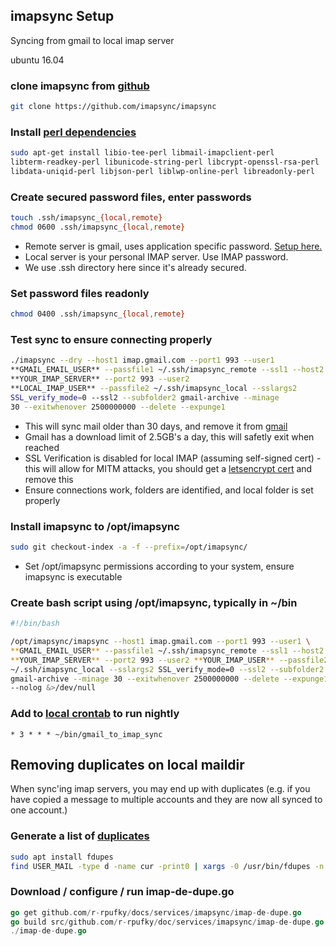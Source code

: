 imapsync Setup
--------------
Syncing from gmail to local imap server

ubuntu 16.04

### clone imapsync from [github][1]
```bash
git clone https://github.com/imapsync/imapsync
```

### Install [perl dependencies][2]
```bash
sudo apt-get install libio-tee-perl libmail-imapclient-perl
libterm-readkey-perl libunicode-string-perl libcrypt-openssl-rsa-perl
libdata-uniqid-perl libjson-perl liblwp-online-perl libreadonly-perl
```

### Create secured password files, enter passwords
```bash
touch .ssh/imapsync_{local,remote}
chmod 0600 .ssh/imapsync_{local,remote}
```
  * Remote server is gmail, uses application specific password. [Setup here.][4]
  * Local server is your personal IMAP server. Use IMAP password.
  * We use .ssh directory here since it's already secured.

### Set password files readonly
```bash
chmod 0400 .ssh/imapsync_{local,remote}
```

### Test sync to ensure connecting properly
```bash
./imapsync --dry --host1 imap.gmail.com --port1 993 --user1
**GMAIL_EMAIL_USER** --passfile1 ~/.ssh/imapsync_remote --ssl1 --host2
**YOUR_IMAP_SERVER** --port2 993 --user2
**LOCAL_IMAP_USER** --passfile2 ~/.ssh/imapsync_local --sslargs2
SSL_verify_mode=0 --ssl2 --subfolder2 gmail-archive --minage
30 --exitwhenover 2500000000 --delete --expunge1
```
  * This will sync mail older than 30 days, and remove it from [gmail][3]
  * Gmail has a download limit of 2.5GB's a day, this will safetly exit when
    reached
  * SSL Verification is disabled for local IMAP (assuming self-signed cert) -
    this will allow for MITM attacks, you should get a [letsencrypt cert][5]
	and	remove this
  * Ensure connections work, folders are identified, and local folder is set
    properly

### Install imapsync to /opt/imapsync
```bash
sudo git checkout-index -a -f --prefix=/opt/imapsync/
```
  * Set /opt/imapsync permissions according to your system, ensure imapsync
    is executable

### Create bash script using /opt/imapsync, typically in ~/bin
```bash
#!/bin/bash

/opt/imapsync/imapsync --host1 imap.gmail.com --port1 993 --user1 \
**GMAIL_EMAIL_USER** --passfile1 ~/.ssh/imapsync_remote --ssl1 --host2 \
**YOUR_IMAP_SERVER** --port2 993 --user2 **YOUR_IMAP_USER** --passfile2 \
~/.ssh/imapsync_local --sslargs2 SSL_verify_mode=0 --ssl2 --subfolder2 \
gmail-archive --minage 30 --exitwhenover 2500000000 --delete --expunge1 \
--nolog &>/dev/null
```

### Add to [local crontab][6] to run nightly
```crontab
* 3 * * * ~/bin/gmail_to_imap_sync
```

Removing duplicates on local maildir
------------------------------------
When sync'ing imap servers, you may end up with duplicates (e.g. if you
have copied a message to multiple accounts and they are now all synced to
one account.)

### Generate a list of [duplicates][7]
```bash
sudo apt install fdupes
find USER_MAIL -type d -name cur -print0 | xargs -0 /usr/bin/fdupes -n > out
```

### Download / configure / run imap-de-dupe.go
```go
go get github.com/r-rpufky/docs/services/imapsync/imap-de-dupe.go
go build src/github.com/r-rpufky/doc/services/imapsync/imap-de-dupe.go
./imap-de-dupe.go
```

[1]: https://github.com/imapsync/imapsync
[2]: http://askubuntu.com/questions/539102/error-install-imapsync
[3]: http://imapsync.lamiral.info/FAQ.d/FAQ.Gmail.txt
[4]: https://security.google.com/settings/security/apppasswords
[5]: https://letsencrypt.org/
[6]: https://en.wikipedia.org/wiki/Cron
[7]: http://blog.christosoft.de/2015/03/maildir-remove-duplicates/